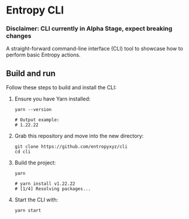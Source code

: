 # Entropy CLI

### Disclaimer: CLI currently in Alpha Stage, expect breaking changes

A straight-forward command-line interface (CLI) tool to showcase how to perform basic Entropy actions.

## Build and run

Follow these steps to build and install the CLI:

1. Ensure you have Yarn installed:

    ```shell
    yarn --version
    
    # Output example:
    # 1.22.22
    ```

1. Grab this repository and move into the new directory:

    ```shell
    git clone https://github.com/entropyxyz/cli
    cd cli
    ```

1. Build the project:

    ```plaintext
    yarn

    # yarn install v1.22.22
    # [1/4] Resolving packages...
    ```

1. Start the CLI with:

    ```shell
    yarn start
    ```

<!--### Running -->
<!---->
<!--* ```yarn```-->
<!---->
<!--* you can add am .env file or input the info when prompted by the cli. -->
<!---->
<!--```-->
<!--ENDPOINT_CHAIN=""-->
<!--SEED=""-->
<!--NAME=""-->
<!--```-->
<!--* before you start the cli ensure that you're running two chains and two validators. local and remote devnet spinup option coming soon. -->
<!--* to start the CLI run: -->
<!--* ```yarn entropy```-->
<!---->
<!--The CLI currently has the following options:-->
<!--1. Entropy Faucet-->
<!--2. Balance-->
<!--3. Register-->
<!--4. Programs-->
<!--5. Sign-->
<!--7. Transfer-->
<!--8. Give Zaps-->
<!--9. New Entropy Wallet-->
<!---->
